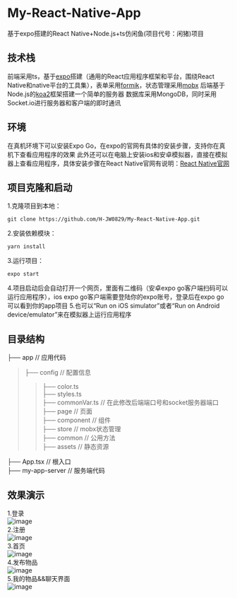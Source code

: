 # My-React-Native-App
基于expo搭建的React Native+Node.js+ts仿闲鱼(项目代号：闲猪)项目

## 技术栈
前端采用ts，基于[expo](https://docs.expo.io/)搭建（通用的React应用程序框架和平台，围绕React Native和native平台的工具集），表单采用[formik](https://formik.org/)，状态管理采用[mobx](https://cn.mobx.js.org/)
后端基于Node.js的[koa2](https://koa.bootcss.com/)框架搭建一个简单的服务器
数据库采用MongoDB，同时采用Socket.io进行服务器和客户端的即时通讯

## 环境
在真机环境下可以安装Expo Go，在expo的官网有具体的安装步骤，支持你在真机下查看应用程序的效果
此外还可以在电脑上安装ios和安卓模拟器，直接在模拟器上查看应用程序，具体安装步骤在React Native官网有说明：[React Native官网](https://www.react-native.cn/docs/environment-setup)

## 项目克隆和启动
1.克隆项目到本地：
```
git clone https://github.com/H-JW0829/My-React-Native-App.git
```
2.安装依赖模块：
```
yarn install
```
3.运行项目：
```
expo start
```
4.项目启动后会自动打开一个网页，里面有二维码（安卓expo go客户端扫码可以运行应用程序），ios expo go客户端需要登陆你的expo账号，登录后在expo go可以看到你的app项目
5.也可以“Run on iOS simulator”或者“Run on Android device/emulator”来在模拟器上运行应用程序

## 目录结构
├── app                         // 应用代码  
>├── config                  // 配置信息  
>>├── color.ts  
>>├── styles.ts   
>>├── commonVar.ts          // 在此修改后端端口号和socket服务器端口   
>├── page                    // 页面  
>├── component               // 组件  
>├── store                   // mobx状态管理   
>├── common                  // 公用方法  
>├── assets                  // 静态资源  

├── App.tsx                     // 根入口  
├── my-app-server               // 服务端代码    

## 效果演示
1.登录  
![image](https://github.com/H-JW0829/My-React-Native-App/blob/master/assets/login.png)    
2.注册  
![image](https://github.com/H-JW0829/My-React-Native-App/blob/master/assets/register.png)  
3.首页  
![image](https://github.com/H-JW0829/My-React-Native-App/blob/master/assets/gif/1.gif)  
4.发布物品  
![image](https://github.com/H-JW0829/My-React-Native-App/blob/master/assets/gif/2.gif)  
5.我的物品&&聊天界面  
![image](https://github.com/H-JW0829/My-React-Native-App/blob/master/assets/gif/3.gif)  



